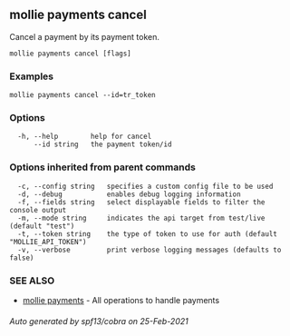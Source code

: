 ## mollie payments cancel

Cancel a payment by its payment token.

```
mollie payments cancel [flags]
```

### Examples

```
mollie payments cancel --id=tr_token
```

### Options

```
  -h, --help        help for cancel
      --id string   the payment token/id
```

### Options inherited from parent commands

```
  -c, --config string   specifies a custom config file to be used
  -d, --debug           enables debug logging information
  -f, --fields string   select displayable fields to filter the console output
  -m, --mode string     indicates the api target from test/live (default "test")
  -t, --token string    the type of token to use for auth (default "MOLLIE_API_TOKEN")
  -v, --verbose         print verbose logging messages (defaults to false)
```

### SEE ALSO

* [mollie payments](mollie_payments.md)	 - All operations to handle payments

###### Auto generated by spf13/cobra on 25-Feb-2021
